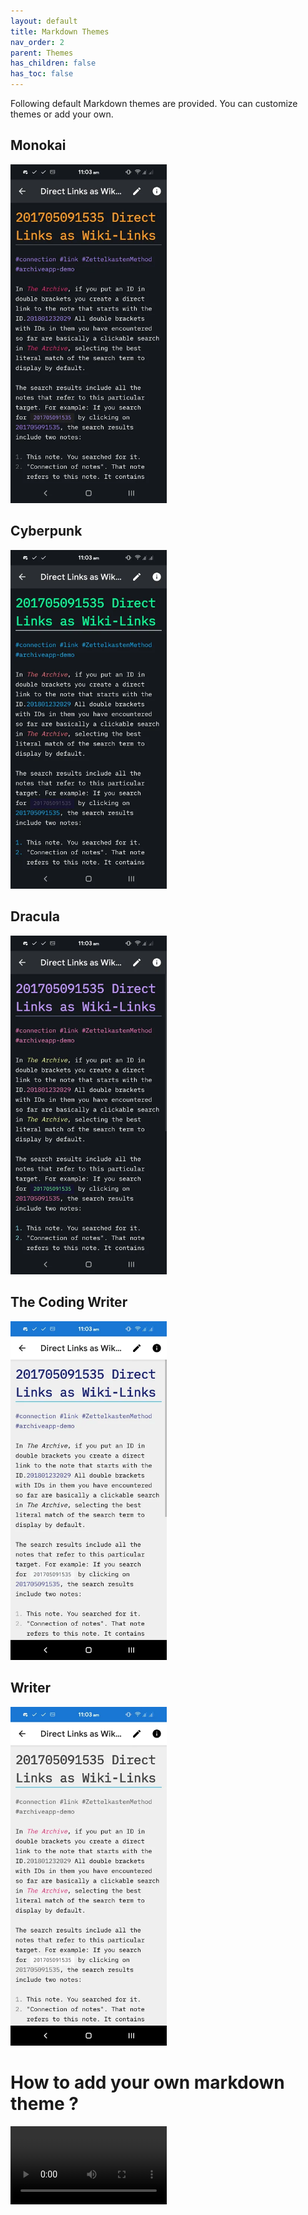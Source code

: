 ```yaml
---
layout: default
title: Markdown Themes
nav_order: 2
parent: Themes
has_children: false
has_toc: false
---
```


Following default Markdown themes are provided. You can customize themes or add your own.

## Monokai

<img src="/assets/themes/monokai.webp" alt="Monokai" width="250"/>

## Cyberpunk

<img src="/assets/themes/cyberpunk.webp" alt="Cyberpunk" width="250"/>

## Dracula

<img src="/assets/themes/dracula.webp" alt="Dracula" width="250"/>

## The Coding Writer

<img src="/assets/themes/the-coding-writer.webp" alt="The Coding Writer" width="250"/>


## Writer

<img src="/assets/themes/writer.webp" alt="Writer" width="250"/>


# How to add your own markdown theme ?

<video width="250" height="" controls>
  <source src="/assets/themes/add-markdown-theme.webm" type="video/webm">
Your browser does not support the video tag.
</video> 